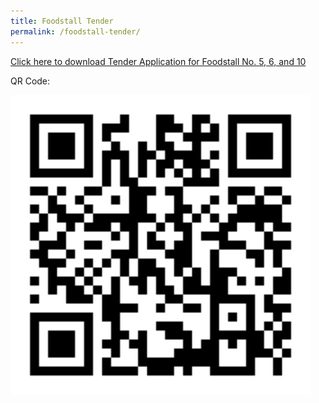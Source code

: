 ```yaml
---
title: Foodstall Tender
permalink: /foodstall-tender/
---
```


[Click here to download Tender Application for Foodstall No. 5, 6, and 10](../resources/Full-ITQApplication-for-Foodstall-No5-6-and-10-Jun-2021.pdf)

QR Code:
<div>
<img src="../images/tender-qr.png" style="width:50vw; margin-bottom:0px; display:block;">
</div>

